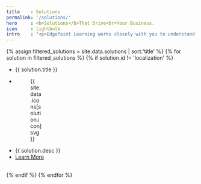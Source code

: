 ```yaml
---
title    : Solutions
permalink: '/solutions/'
hero     : <b>Solutions</b>That Drive<br>Your Business.
icon     : lightbulb
intro    : "<p>EdgePoint Learning works closely with you to understand your business, learning objectives and expected outcomes. We then craft a targeted learning solution that works. Whether your organization is a small- or medium-sized business (SMB), multinational corporation or not-for-profit, one thing remains constant: good learning equals good business. EdgePoint Learning has the expertise to define, design and develop point or blended learning solutions—instructor-led training programs (for classroom or virtual delivery); eLearning courseware; animations, simulations and gaming; and OJT reference materials—that will get the job done.</p>"
---
```


{% assign filtered_solutions = site.data.solutions | sort:'title' %}
{% for solution in filtered_solutions %}
  {% if solution.id != 'localization' %}
  <ul>
    <li>{{ solution.title }}</li>
    <li><figure style="width:32px">{{ site.data.icons[solution.icon]svg }}</figure></li>
    <li>{{ solution.desc }}</li>
    <li><a href='{{ solution.link }}'>Learn More</a></li>
  </ul>
  <br>
  {% endif %}
{% endfor %}
